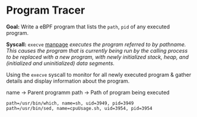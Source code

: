 # Program Tracer  

**Goal:** Write a eBPF program that lists the `path`, `pid` of any executed program.  

**Syscall:** `execve` [manpage](https://man7.org/linux/man-pages/man2/execve.2.html)
*executes the program referred to by _pathname_.  This causes the program that is currently being run by the calling process to be replaced with a new program, with newly initialized stack, heap, and (initialized and uninitialized) data segments.*  

Using the `execve` syscall to monitor for all newly executed program & gather details and display information about the program.

name -> Parent programm
path -> Path of program being executed

```
path=/usr/bin/which, name=sh, uid=3949, pid=3949
path=/usr/bin/sed, name=cpuUsage.sh, uid=3954, pid=3954
```


